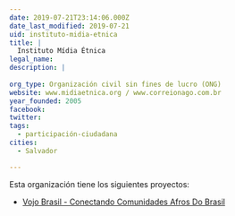 ```yaml
---
date: 2019-07-21T23:14:06.000Z
date_last_modified: 2019-07-21
uid: instituto-midia-etnica
title: |
  Instituto Mídia Étnica
legal_name: 
description: |
  
org_type: Organización civil sin fines de lucro (ONG)
website: www.midiaetnica.org / www.correionago.com.br
year_founded: 2005
facebook: 
twitter: 
tags:
  - participación-ciudadana
cities: 
  - Salvador

---
```


Esta organización tiene los siguientes proyectos:

- [Vojo Brasil - Conectando Comunidades Afros Do Brasil](/proyectos/vojo-brasil-conectando-comunidades-afros-do-brasil)
